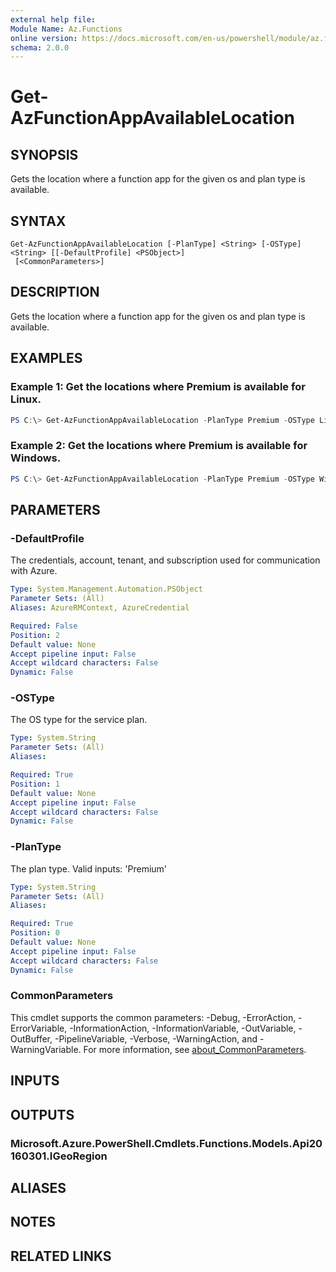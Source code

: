 ```yaml
---
external help file:
Module Name: Az.Functions
online version: https://docs.microsoft.com/en-us/powershell/module/az.functions/get-azfunctionappavailablelocation
schema: 2.0.0
---
```


# Get-AzFunctionAppAvailableLocation

## SYNOPSIS
Gets the location where a function app for the given os and plan type is available.

## SYNTAX

```
Get-AzFunctionAppAvailableLocation [-PlanType] <String> [-OSType] <String> [[-DefaultProfile] <PSObject>]
 [<CommonParameters>]
```

## DESCRIPTION
Gets the location where a function app for the given os and plan type is available.

## EXAMPLES

### Example 1: Get the locations where Premium is available for Linux.
```powershell
PS C:\> Get-AzFunctionAppAvailableLocation -PlanType Premium -OSType Linux

```

### Example 2: Get the locations where Premium is available for Windows.
```powershell
PS C:\> Get-AzFunctionAppAvailableLocation -PlanType Premium -OSType Windows

```

## PARAMETERS

### -DefaultProfile
The credentials, account, tenant, and subscription used for communication with Azure.

```yaml
Type: System.Management.Automation.PSObject
Parameter Sets: (All)
Aliases: AzureRMContext, AzureCredential

Required: False
Position: 2
Default value: None
Accept pipeline input: False
Accept wildcard characters: False
Dynamic: False
```

### -OSType
The OS type for the service plan.

```yaml
Type: System.String
Parameter Sets: (All)
Aliases:

Required: True
Position: 1
Default value: None
Accept pipeline input: False
Accept wildcard characters: False
Dynamic: False
```

### -PlanType
The plan type.
Valid inputs: 'Premium'

```yaml
Type: System.String
Parameter Sets: (All)
Aliases:

Required: True
Position: 0
Default value: None
Accept pipeline input: False
Accept wildcard characters: False
Dynamic: False
```

### CommonParameters
This cmdlet supports the common parameters: -Debug, -ErrorAction, -ErrorVariable, -InformationAction, -InformationVariable, -OutVariable, -OutBuffer, -PipelineVariable, -Verbose, -WarningAction, and -WarningVariable. For more information, see [about_CommonParameters](http://go.microsoft.com/fwlink/?LinkID=113216).

## INPUTS

## OUTPUTS

### Microsoft.Azure.PowerShell.Cmdlets.Functions.Models.Api20160301.IGeoRegion

## ALIASES

## NOTES

## RELATED LINKS

